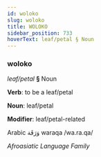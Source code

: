 ```yaml
---
id: woloko
slug: woloko
title: WOLOKO
sidebar_position: 733
hoverText: leaf/petal § Noun
---
```


### woloko

*leaf/petal* **§** Noun

**Verb**: to be a leaf/petal

**Noun**: leaf/petal

**Modifier**: leaf/petal-related

Arabic وَرَقَة waraqa /wa.ra.qa/

*Afroasiatic Language Family*